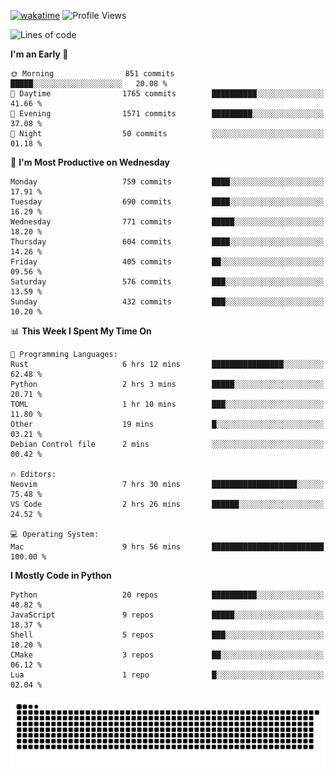 [![wakatime](https://wakatime.com/badge/user/b920b284-3cde-4cd4-b72e-f7f22d050b16.svg)](https://wakatime.com/@b920b284-3cde-4cd4-b72e-f7f22d050b16)
![Profile Views](http://img.shields.io/badge/Profile%20Views-4586-blue)
<!--START_SECTION:waka-->
![Lines of code](https://img.shields.io/badge/From%20Hello%20World%20I%27ve%20Written-3.8%20million%20lines%20of%20code-blue)

**I'm an Early 🐤** 

```text
🌞 Morning                851 commits         █████░░░░░░░░░░░░░░░░░░░░   20.08 % 
🌆 Daytime                1765 commits        ██████████░░░░░░░░░░░░░░░   41.66 % 
🌃 Evening                1571 commits        █████████░░░░░░░░░░░░░░░░   37.08 % 
🌙 Night                  50 commits          ░░░░░░░░░░░░░░░░░░░░░░░░░   01.18 % 
```
📅 **I'm Most Productive on Wednesday** 

```text
Monday                   759 commits         ████░░░░░░░░░░░░░░░░░░░░░   17.91 % 
Tuesday                  690 commits         ████░░░░░░░░░░░░░░░░░░░░░   16.29 % 
Wednesday                771 commits         █████░░░░░░░░░░░░░░░░░░░░   18.20 % 
Thursday                 604 commits         ████░░░░░░░░░░░░░░░░░░░░░   14.26 % 
Friday                   405 commits         ██░░░░░░░░░░░░░░░░░░░░░░░   09.56 % 
Saturday                 576 commits         ███░░░░░░░░░░░░░░░░░░░░░░   13.59 % 
Sunday                   432 commits         ███░░░░░░░░░░░░░░░░░░░░░░   10.20 % 
```


📊 **This Week I Spent My Time On** 

```text
💬 Programming Languages: 
Rust                     6 hrs 12 mins       ████████████████░░░░░░░░░   62.48 % 
Python                   2 hrs 3 mins        █████░░░░░░░░░░░░░░░░░░░░   20.71 % 
TOML                     1 hr 10 mins        ███░░░░░░░░░░░░░░░░░░░░░░   11.80 % 
Other                    19 mins             █░░░░░░░░░░░░░░░░░░░░░░░░   03.21 % 
Debian Control file      2 mins              ░░░░░░░░░░░░░░░░░░░░░░░░░   00.42 % 

🔥 Editors: 
Neovim                   7 hrs 30 mins       ███████████████████░░░░░░   75.48 % 
VS Code                  2 hrs 26 mins       ██████░░░░░░░░░░░░░░░░░░░   24.52 % 

💻 Operating System: 
Mac                      9 hrs 56 mins       █████████████████████████   100.00 % 
```

**I Mostly Code in Python** 

```text
Python                   20 repos            ██████████░░░░░░░░░░░░░░░   40.82 % 
JavaScript               9 repos             █████░░░░░░░░░░░░░░░░░░░░   18.37 % 
Shell                    5 repos             ███░░░░░░░░░░░░░░░░░░░░░░   10.20 % 
CMake                    3 repos             ██░░░░░░░░░░░░░░░░░░░░░░░   06.12 % 
Lua                      1 repo              █░░░░░░░░░░░░░░░░░░░░░░░░   02.04 % 
```




<!--END_SECTION:waka-->
![Snake animation](https://raw.githubusercontent.com/timmypidashev/timmypidashev/main/commits.svg)
